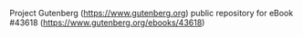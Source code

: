 Project Gutenberg (https://www.gutenberg.org) public repository for eBook #43618 (https://www.gutenberg.org/ebooks/43618)
